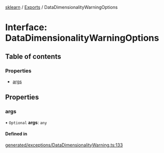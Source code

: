 [sklearn](../readme.md) / [Exports](../modules.md) / DataDimensionalityWarningOptions

# Interface: DataDimensionalityWarningOptions

## Table of contents

### Properties

- [args](DataDimensionalityWarningOptions.md#args)

## Properties

### args

• `Optional` **args**: `any`

#### Defined in

[generated/exceptions/DataDimensionalityWarning.ts:133](https://github.com/transitive-bullshit/scikit-learn-ts/blob/367336a/packages/sklearn/src/generated/exceptions/DataDimensionalityWarning.ts#L133)
